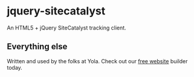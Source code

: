 # jquery-sitecatalyst

An HTML5 + jQuery SiteCatalyst tracking client.

## Everything else

Written and used by the folks at Yola. Check out our [free website][1] builder
today.

[1]:https://www.yola.com/
